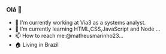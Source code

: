 ### Olá 👋


- 🔭 I'm currently working at Via3 as a systems analyst. 
- 🌱 I’m currently learning HTML,CSS,JavaScript and Node  ...
- 📫 How to reach me:@matheusmarinho23...
- 🏠 Living in Brazil



